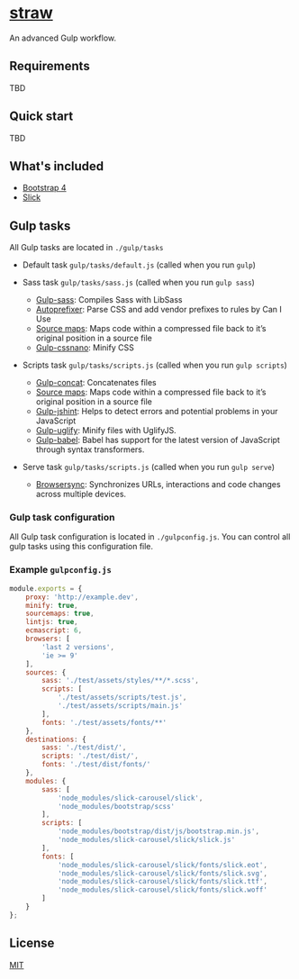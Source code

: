 # [straw](https://github.com/1forh/straw)
An advanced Gulp workflow.

## Requirements
TBD

## Quick start
TBD

## What's included
- [Bootstrap 4](https://github.com/twbs/bootstrap)
- [Slick](https://github.com/kenwheeler/slick)

## Gulp tasks
All Gulp tasks are located in `./gulp/tasks`

- Default task `gulp/tasks/default.js` (called when you run `gulp`)

- Sass task `gulp/tasks/sass.js` (called when you run `gulp sass`)
	- [Gulp-sass](https://www.npmjs.com/package/gulp-sass): Compiles Sass with LibSass
	- [Autoprefixer](https://www.npmjs.com/package/gulp-autoprefixer): Parse CSS and add vendor prefixes to rules by Can I Use
	- [Source maps](https://www.npmjs.com/package/gulp-sourcemaps): Maps code within a compressed file back to it’s original position in a source file
	- [Gulp-cssnano](https://www.npmjs.com/package/gulp-cssnano): Minify CSS

- Scripts task `gulp/tasks/scripts.js` (called when you run `gulp scripts`)
	- [Gulp-concat](https://www.npmjs.com/package/gulp-concat): Concatenates files
	- [Source maps](https://www.npmjs.com/package/gulp-sourcemaps): Maps code within a compressed file back to it’s original position in a source file
	- [Gulp-jshint](https://www.npmjs.com/package/gulp-jshint): Helps to detect errors and potential problems in your JavaScript
	- [Gulp-uglify](https://www.npmjs.com/package/gulp-uglify): Minify files with UglifyJS.
	- [Gulp-babel](https://www.npmjs.com/package/gulp-babel): Babel has support for the latest version of JavaScript through syntax transformers.

- Serve task `gulp/tasks/scripts.js` (called when you run `gulp serve`)
	- [Browsersync](https://www.browsersync.io/docs/gulp): Synchronizes URLs, interactions and code changes across multiple devices.

### Gulp task configuration
All Gulp task configuration is located in `./gulpconfig.js`. You can control all gulp tasks using this configuration file.

### Example `gulpconfig.js`
```javascript
module.exports = {
	proxy: 'http://example.dev',
	minify: true,
	sourcemaps: true,
	lintjs: true,
	ecmascript: 6,
	browsers: [
		'last 2 versions',
		'ie >= 9'
	],
	sources: {
		sass: './test/assets/styles/**/*.scss',
		scripts: [
			'./test/assets/scripts/test.js',
			'./test/assets/scripts/main.js'
		],
		fonts: './test/assets/fonts/**'
	},
	destinations: {
		sass: './test/dist/',
		scripts: './test/dist/',
		fonts: './test/dist/fonts/'
	},
	modules: {
		sass: [
			'node_modules/slick-carousel/slick',
			'node_modules/bootstrap/scss'
		],
		scripts: [
			'node_modules/bootstrap/dist/js/bootstrap.min.js',
			'node_modules/slick-carousel/slick/slick.js'
		],
		fonts: [
			'node_modules/slick-carousel/slick/fonts/slick.eot',
			'node_modules/slick-carousel/slick/fonts/slick.svg',
			'node_modules/slick-carousel/slick/fonts/slick.ttf',
			'node_modules/slick-carousel/slick/fonts/slick.woff'
		]
	}
};
```

## License
[MIT](https://github.com/1forh/straw/blob/master/LICENSE)
